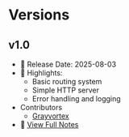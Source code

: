 # Versions

## v1.0
- 📅 Release Date: 2025-08-03
- 🧩 Highlights:
  - Basic routing system
  - Simple HTTP server
  - Error handling and logging
- Contributors
    - [Grayvortex](./contributors.md)
- 📄 [View Full Notes](./v1.0.md)